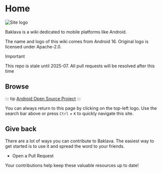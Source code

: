 # Home
![Site logo](/icons/baklava.svg)

Baklava is a wiki dedicated to mobile platforms like Android.

The name and logo of this wiki comes from Android 16. Original logo is licensed under Apache-2.0.

> [!IMPORTANT]
> This repo is stale until 2025-07. All pull requests will be resolved after this time

## Browse
::: tip [Android Open Source Project](android/index.md)
:::

You can always return to this page by clicking on the top-left logo. Use the search bar above or press `Ctrl` + `K` to quickly navigate this site.

## Give back
There are a lot of ways you can contribute to Baklava. The easiest way to get started is to use it and spread the word to your friends.
- Open a Pull Request

Your contributions help keep these valuable resources up to date!
